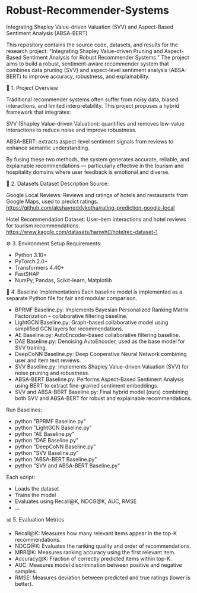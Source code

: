 # Robust-Recommender-Systems
Integrating Shapley Value-driven Valuation (SVV) and Aspect-Based Sentiment Analysis (ABSA-BERT)

This repository contains the source code, datasets, and results for the research project:
“Integrating Shapley Value-driven Pruning and Aspect-Based Sentiment Analysis for Robust Recommender Systems.”
The project aims to build a robust, sentiment-aware recommender system that combines data pruning (SVV) and aspect-level sentiment analysis (ABSA-BERT) to improve accuracy, robustness, and explainability.

🧠 1. Project Overview

Traditional recommender systems often suffer from noisy data, biased interactions, and limited interpretability.
This project proposes a hybrid framework that integrates:

SVV (Shapley Value-driven Valuation): quantifies and removes low-value interactions to reduce noise and improve robustness.

ABSA-BERT: extracts aspect-level sentiment signals from reviews to enhance semantic understanding.

By fusing these two methods, the system generates accurate, reliable, and explainable recommendations — particularly effective in the tourism and hospitality domains where user feedback is emotional and diverse.

💾 2. Datasets
Dataset	Description	Source:

Google Local Reviews:	Reviews and ratings of hotels and restaurants from Google Maps, used to predict ratings.	
https://github.com/akshayreddykotha/rating-prediction-google-local

Hotel Recommendation Dataset:	User–item interactions and hotel reviews for tourism recommendations.	
https://www.kaggle.com/datasets/hariwh0/hotelrec-dataset-1

⚙️ 3. Environment Setup
Requirements:
  - Python 3.10+
  - PyTorch 2.0+
  - Transformers 4.40+
  - FastSHAP
  - NumPy, Pandas, Scikit-learn, Matplotlib

🧩 4. Baseline Implementations
Each baseline model is implemented as a separate Python file for fair and modular comparison.

- BPRMF Baseline.py:	Implements Bayesian Personalized Ranking Matrix Factorization – collaborative filtering baseline.
- LightGCN Baseline.py:	Graph-based collaborative model using simplified GCN layers for recommendations.
- AE Baseline.py: AutoEncoder-based collaborative filtering baseline.
- DAE Baseline.py:	Denoising AutoEncoder, used as the base model for SVV training.
- DeepCoNN Baseline.py: Deep Cooperative Neural Network combining user and item text reviews.
- SVV Baseline.py: Implements Shapley Value-driven Valuation (SVV) for noise pruning and robustness.
- ABSA-BERT Baseline.py: Performs Aspect-Based Sentiment Analysis using BERT to extract fine-grained sentiment embeddings.
- SVV and ABSA-BERT Baseline.py:	Final hybrid model (ours) combining both SVV and ABSA-BERT for robust and explainable recommendations.

Run Baselines: 
- python "BPRMF Baseline.py"
- python "LightGCN Baseline.py"
- python "AE Baseline.py"
- python "DAE Baseline.py"
- python "DeepCoNN Baseline.py"
- python "SVV Baseline.py"
- python "ABSA-BERT Baseline.py"
- python "SVV and ABSA-BERT Baseline.py"

Each script:
- Loads the dataset
- Trains the model
- Evaluates using Recall@K, NDCG@K, AUC, RMSE
- ...
  
📊 5. Evaluation Metrics
- Recall@K: Measures how many relevant items appear in the top-K recommendations.
- NDCG@K: Evaluates the ranking quality and order of recommendations.
- MRR@K: Measures ranking accuracy using the first relevant item.
- Accuracy@K: Fraction of correctly predicted items within top-K.
- AUC: Measures model discrimination between positive and negative samples.
- RMSE: Measures deviation between predicted and true ratings (lower is better).
